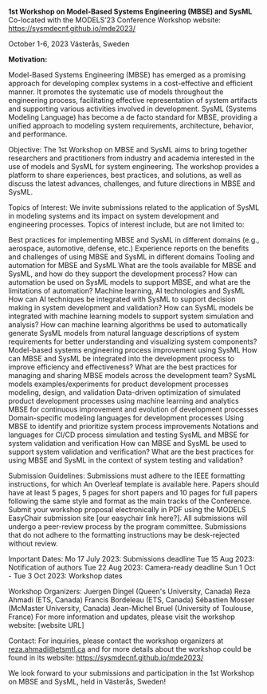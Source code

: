 
**1st Workshop on Model-Based Systems Engineering (MBSE) and SysML**
Co-located with the MODELS’23 Conference
Workshop website: https://sysmdecnf.github.io/mde2023/

October 1-6, 2023
Västerås, Sweden


**Motivation:**

Model-Based Systems Engineering (MBSE) has emerged as a promising approach for developing complex systems in a cost-effective and efficient manner. It promotes the systematic use of models throughout the engineering process, facilitating effective representation of system artifacts and supporting various activities involved in development. SysML (Systems Modeling Language) has become a de facto standard for MBSE, providing a unified approach to modeling system requirements, architecture, behavior, and performance.

Objective:
The 1st Workshop on MBSE and SysML aims to bring together researchers and practitioners from industry and academia interested in the use of models and SysML for system engineering. The workshop provides a platform to share experiences, best practices, and solutions, as well as discuss the latest advances, challenges, and future directions in MBSE and SysML.

Topics of Interest:
We invite submissions related to the application of SysML in modeling systems and its impact on system development and engineering processes. Topics of interest include, but are not limited to:

Best practices for implementing MBSE and SysML in different domains (e.g., aerospace, automotive, defense, etc.) 
Experience reports on the benefits and challenges of using MBSE and SysML in different domains
Tooling and automation for MBSE and SysML
What are the tools available for MBSE and SysML, and how do they support the development process?
How can automation be used on SysML models to support MBSE, and what are the limitations of automation? 
Machine learning, AI technologies and SysML
How can AI techniques be integrated with SysML to support decision making in system development and validation? 
How can SysML models be integrated with machine learning models to support system simulation and analysis? 
How can machine learning algorithms be used to automatically generate SysML models from natural language descriptions of system requirements for better understanding and visualizing system components?
Model-based systems engineering process improvement using SysML
How can MBSE and SysML be integrated into the development process to improve efficiency and effectiveness? 
What are the best practices for managing and sharing MBSE models across the development team?
SysML models examples/experiments for product development processes modeling, design, and validation 
Data-driven optimization of simulated product development processes using machine learning and analytics 
MBSE for continuous improvement and evolution of development processes 
Domain-specific modeling languages for development processes 
Using MBSE to identify and prioritize system process improvements 
Notations and languages for CI/CD process simulation and testing 
SysML and MBSE for system validation and verification
How can MBSE and SysML be used to support system validation and verification? What are the best practices for using MBSE and SysML in the context of system testing and validation?


Submission Guidelines:
Submissions must adhere to the IEEE formatting instructions, for which An Overleaf template is available here. Papers should have at least 5 pages, 5 pages for short papers and 10 pages for full papers following the same style and format as the main tracks of the Conference. Submit your workshop proposal electronically in PDF using the MODELS EasyChair submission site [our easychair link here?]. All submissions will undergo a peer-review process by the program committee. Submissions that do not adhere to the formatting instructions may be desk-rejected without review.


Important Dates:
Mo 17 July 2023: Submissions deadline
Tue 15 Aug 2023: Notification of authors
Tue 22 Aug 2023: Camera-ready deadline
Sun 1 Oct - Tue 3 Oct 2023: Workshop dates

Workshop Organizers:
Juergen Dingel (Queen's University, Canada)
Reza Ahmadi (ETS, Canada)
Francis Bordeleau (ETS, Canada)
Sébastien Mosser (McMaster University, Canada)
Jean-Michel Bruel (University of Toulouse, France)
For more information and updates, please visit the workshop website: [website URL]

Contact:
For inquiries, please contact the workshop organizers at reza.ahmadi@etsmtl.ca and for more details about the workshop could be found in its website: https://sysmdecnf.github.io/mde2023/

We look forward to your submissions and participation in the 1st Workshop on MBSE and SysML, held in Västerås, Sweden!

